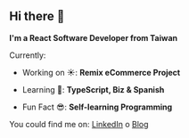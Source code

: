 ## Hi there 👋

**I'm a React Software Developer from Taiwan**

Currently:

- Working on ☀️: **Remix eCommerce Project**

- Learning 🎒: **TypeScript, Biz & Spanish**

- Fun Fact 😎: **Self-learning Programming**

You could find me on: [LinkedIn](https://www.linkedin.com/in/gabiñño/) o [Blog](https://gabriel.cyou)
